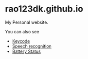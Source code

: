 # rao123dk.github.io
My Personal website.

You can also see 
* [Keycode](https://rao123dk.github.io/keycode/)
* [Speech recognition](https://rao123dk.github.io/speech/)
* [Battery Status](https://rao123dk.github.io/battery/)

